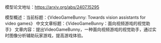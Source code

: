 模型论文地址：https://arxiv.org/abs/2407.15295

模型概述：当前标题：《VideoGameBunny: Towards vision assistants for video games》
中文文章标题：《VideoGameBunny：面向视频游戏的视觉助手》
文章内容：提出VideoGameBunny，一种面向视频游戏的视觉助手，通过实时图像分析辅助玩家游戏，提高游戏体验。
